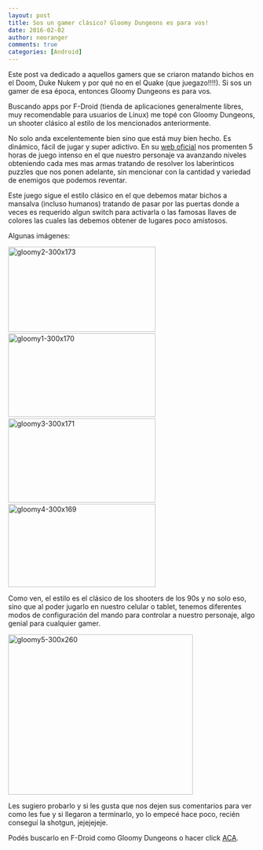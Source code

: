 ```yaml
---
layout: post
title: Sos un gamer clásico? Gloomy Dungeons es para vos!
date: 2016-02-02
author: neoranger
comments: true
categories: [Android]
---
```

Este post va dedicado a aquellos gamers que se criaron matando bichos en el Doom, Duke Nukem y por qué no en el Quake (que juegazo!!!!). Si sos un gamer de esa época, entonces Gloomy Dungeons es para vos.

Buscando apps por F-Droid (tienda de aplicaciones generalmente libres, muy recomendable para usuarios de Linux) me topé con Gloomy Dungeons, un shooter clásico al estilo de los mencionados anteriormente.

No solo anda excelentemente bien sino que está muy bien hecho. Es dinámico, fácil de jugar y super adictivo. En su <a href="http://mobile.zame-dev.org/gloomy/index.php">web oficial</a> nos promenten 5 horas de juego intenso en el que nuestro personaje va avanzando niveles obteniendo cada mes mas armas tratando de resolver los laberínticos puzzles que nos ponen adelante, sin mencionar con la cantidad y variedad de enemigos que podemos reventar.

Este juego sigue el estilo clásico en el que debemos matar bichos a mansalva (incluso humanos) tratando de pasar por las puertas donde a veces es requerido algun switch para activarla o las famosas llaves de colores las cuales las debemos obtener de lugares poco amistosos.

Algunas imágenes:

<img class="alignnone size-full wp-image-2504" src="https://blogneositelinux.files.wordpress.com/2016/10/gloomy2-300x173.png" alt="gloomy2-300x173" width="300" height="173" /> <img class="alignnone size-full wp-image-2501" src="https://blogneositelinux.files.wordpress.com/2016/10/gloomy1-300x170.png" alt="gloomy1-300x170" width="300" height="170" /> <img class="alignnone size-full wp-image-2507" src="https://blogneositelinux.files.wordpress.com/2016/10/gloomy3-300x171.png" alt="gloomy3-300x171" width="300" height="171" /> <img class="alignnone size-full wp-image-2510" src="https://blogneositelinux.files.wordpress.com/2016/10/gloomy4-300x169.png" alt="gloomy4-300x169" width="300" height="169" />

Como ven, el estilo es el clásico de los shooters de los 90s y no solo eso, sino que al poder jugarlo en nuestro celular o tablet, tenemos diferentes modos de configuración del mando para controlar a nuestro personaje, algo genial para cualquier gamer.

<img class="  wp-image-2516 aligncenter" src="https://blogneositelinux.files.wordpress.com/2016/10/gloomy5-300x260.png" alt="gloomy5-300x260" width="376" height="326" />

Les sugiero probarlo y si les gusta que nos dejen sus comentarios para ver como les fue y si llegaron a terminarlo, yo lo empecé hace poco, recién conseguí la shotgun, jejejejeje.

Podés buscarlo en F-Droid como Gloomy Dungeons o hacer click <a href="https://f-droid.org/repository/browse/?fdfilter=gloomy&amp;fdid=zame.GloomyDungeons.opensource.game">ACA</a>.
